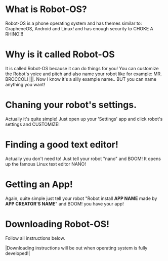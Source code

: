 # What is Robot-OS?
Robot-OS is a phone operating system and has themes similar to: GrapheneOS, Android and Linux! and has enough security to CHOKE A RHINO!!!

# Why is it called Robot-OS
It is called Robot-OS because it can do things for you! You can customize the Robot's voice and pitch and also name your robot like for example: MR. BROCCOLI |||. Now I know it's a silly example name.. BUT you can name anything you want!

# Chaning your robot's settings.
Actually it's quite simple! Just open up your 'Settings' app and click robot's settings and CUSTOMIZE!

# Finding a good text editor!
Actually you don't need to! Just tell your robot "nano" and BOOM! It opens up the famous Linux text editor NANO!

# Getting an App!
Again, quite simple just tell your robot "Robot install **APP NAME** made by **APP CREATOR'S NAME**" and BOOM! you have your app!

# Downloading Robot-OS!
Follow all instructions below.

|Downloading instructions will be out when operating system is fully developed!|
